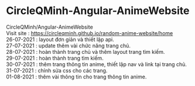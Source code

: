 # CircleQMinh-Angular-AnimeWebsite
CircleQMinh/Angular-AnimeWebsite<br>
Visit site : https://circleqminh.github.io/random-anime-website/home <br>
26-07-2021 : layout đơn giản và thiết lập api.<br>
27-07-2021 : update thêm vài chức năng trang chủ.<br>
28-07-2021 : hoàn thành trang chủ và thêm layout trang tìm kiếm.<br>
29-07-2021 : hoàn thành trang tìm kiếm.<br>
30-07-2021 : thêm trang thông tin anime, thiết lập nav và link tại trang chủ.<br>
31-07-2021 : chỉnh sửa css cho các trang.<br>
01-08-2021 : thêm vài thông tin cho trang thông tin anime.<br>
